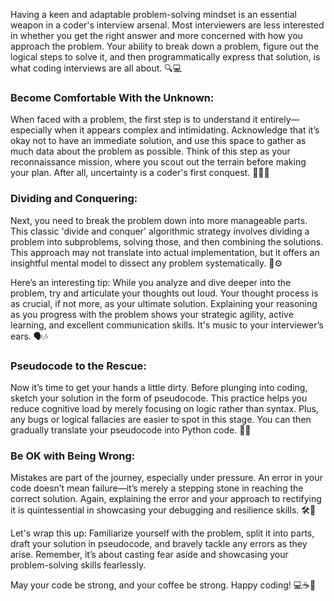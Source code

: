 Having a keen and adaptable problem-solving mindset is an essential weapon in a coder's interview arsenal. Most interviewers are less interested in whether you get the right answer and more concerned with how you approach the problem. Your ability to break down a problem, figure out the logical steps to solve it, and then programmatically express that solution, is what coding interviews are all about. 🔍💻 

### Become Comfortable With the Unknown:

When faced with a problem, the first step is to understand it entirely—especially when it appears complex and intimidating. Acknowledge that it’s okay not to have an immediate solution, and use this space to gather as much data about the problem as possible. Think of this step as your reconnaissance mission, where you scout out the terrain before making your plan. After all, uncertainty is a coder's first conquest. 🕵️‍♀️📍

### Dividing and Conquering:

Next, you need to break the problem down into more manageable parts. This classic 'divide and conquer' algorithmic strategy involves dividing a problem into subproblems, solving those, and then combining the solutions. This approach may not translate into actual implementation, but it offers an insightful mental model to dissect any problem systematically. 🧩⚙️

Here’s an interesting tip: While you analyze and dive deeper into the problem, try and articulate your thoughts out loud. Your thought process is as crucial, if not more, as your ultimate solution. Explaining your reasoning as you progress with the problem shows your strategic agility, active learning, and excellent communication skills. It's music to your interviewer’s ears. 🗣️🎶 

### Pseudocode to the Rescue:

Now it’s time to get your hands a little dirty. Before plunging into coding, sketch your solution in the form of pseudocode. This practice helps you reduce cognitive load by merely focusing on logic rather than syntax. Plus, any bugs or logical fallacies are easier to spot in this stage. You can then gradually translate your pseudocode into Python code. 📝🚀

### Be OK with Being Wrong:

Mistakes are part of the journey, especially under pressure. An error in your code doesn’t mean failure—it’s merely a stepping stone in reaching the correct solution. Again, explaining the error and your approach to rectifying it is quintessential in showcasing your debugging and resilience skills. 🛠️💪

Let's wrap this up: Familiarize yourself with the problem, split it into parts, draft your solution in pseudocode, and bravely tackle any errors as they arise. Remember, it’s about casting fear aside and showcasing your problem-solving skills fearlessly. 

May your code be strong, and your coffee be strong. Happy coding! 💻☕🚀